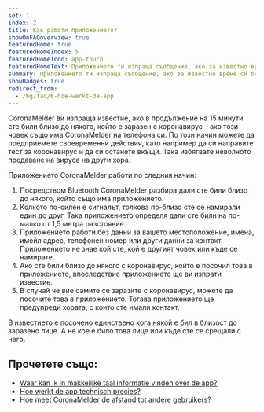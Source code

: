 ```yaml
---
set: 1
index: 2
title: Как работи приложението?
showOnFAQoverview: true
featuredHome: true
featuredHomeIndex: 5
featuredHomeIcon: app-touch
featuredHomeText: Приложението ти изпраща съобщение, ако за известно време си бил близо до някого, който е заразен с коронавирус.
summary: Приложението ти изпраща съобщение, ако за известно време си бил близо до някого, който е заразен с коронавирус.
showBadges: true
redirect_from: 
  - /bg/faq/6-hoe-werkt-de-app
---
```

CoronaMelder ви изпраща известие, ако в продължение на 15 минути сте били близо до някого, който е заразен с коронавирус – ако този човек също има CoronaMelder на телефона си. По този начин можете да предприемете своевременни действия, като например да си направите тест за коронавирус и да си останете вкъщи. Така избягвате неволното предаване на вируса на други хора.

Приложението CoronaMelder работи по следния начин:

1. Посредством Bluetooth CoronaMelder разбира дали сте били близо до някого, който също има приложението.
2. Колкото по-силен е сигналът, толкова по-близо сте се намирали един до друг. Така приложението определя дали сте били на по-малко от 1,5 метра разстояние.
3. Приложението работи без данни за вашето местоположение, имена, имейл адрес, телефонен номер или други данни за контакт. Приложението не знае кой сте, кой е другият човек или къде се намирате.
4. Ако сте били близо до някого с коронавирус, който е посочил това в приложението, впоследствие приложението ще ви изпрати известие.
5. В случай че вие самите се заразите с коронавирус, можете да посочите това в приложението. Тогава приложението ще предупреди хората, с които сте имали контакт.

В известието е посочено единствено кога някой е бил в близост до заразено лице. А не кое е било това лице или къде сте се срещали с него.

## Прочетете също:

- [Waar kan ik in makkelijke taal informatie vinden over de app?](/{{page.lang}}/faq/1-11-coronamelder-in-makkelijke-taal)
- [Hoe werkt de app technisch precies?](/{{page.lang}}/faq/2-6-hoe-werkt-de-app-technisch-precies) 
- [Hoe meet CoronaMelder de afstand tot andere gebruikers?](/{{page.lang}}/faq/2-1-hoe-meet-coronamelder-de-afstand) 
